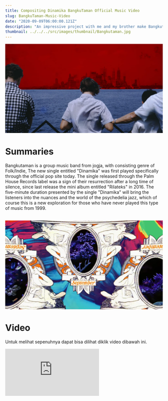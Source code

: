 ```yaml
---
title: Compositing Dinamika BangkuTaman Official Music Video 
slug: BangkuTaman-Music-Video
date: "2020-09-09T06:00:00.121Z"
description: "An impressive project with me and my brother make Bangkutaman music video, the first time since 2016 this band has release new track called Dinamika. "
thumbnail: ../../../src/images/thumbnail/Bangkutaman.jpg
---
```


![Boy Starring at the ocean with red skies](./IMG_1.png)<br>

# Summaries
Bangkutaman is a group music band from jogja, with consisting genre of Folk/Indie, The new single entitled "Dinamika" was first played specifically through the official pop site today. The single released through the Palm House Records label was a sign of their resurrection after a long time of silence, since last release the mini album entitled "Rilateks" in 2016. The five-minute duration presented by the single "Dinamika" will bring the listeners into the nuances and the world of the psychedelia jazz, which of course this is a new exploration for those who have never played this type of music from 1999.<br><br>

![Bangkutaman Psychedelic](./IMG_2.png)<br>

# Video
Untuk melihat sepenuhnya dapat bisa dilihat diklik video dibawah ini.<br>

<iframe src="https://www.youtube.com/embed/i0VDVqzVVEQ" class="w-full " title="YouTube video player" frameborder="0" allow="accelerometer; autoplay; clipboard-write; encrypted-media; gyroscope; picture-in-picture" allowfullscreen></iframe>